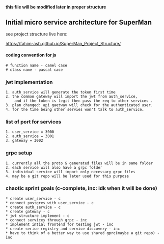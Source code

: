 #### this file will be modified later in proper structure

## Initial micro service architecture for SuperMan

see project structure live here:

https://fahim-ash.github.io/SuperMan_Project_Structure/

#### coding convention for js

```
# function name - camel case
# class name - pascal case
```

### jwt implementation

```
1. auth_service will generate the token first time
2. the common gateway will import the jwt from auth_service,
    and if the token is legit then pass the req to other services .
3. plan changed: api gaetway will check for the authenticated user.
4. for the time being other servies won't talk to auth_service.

```

### list of port for services

```
1. user_service = 3000
2. auth_service = 3001
3. gateway = 3002

```

### grpc setup

```
1. currently all the proto & generated files will be in same folder
2. each service will also have a grpc folder
3. individual service will import only necessary grpc files
4. may be a git repo will be later used for this purpose
```

### chaotic sprint goals (c-complete, inc: idk when it will be done)

```
* create user_service - c
* connect postgres with user_service - c
* create auth_service - c
* create gateway - c
* jwt structure implement - c
* connect services through grpc - inc
* implement intial frontend for testing jwt - inc
* create serice registry and service discovery - inc
* have to think of a better way to use shared gprc(maybe a git repo) - inc
```
